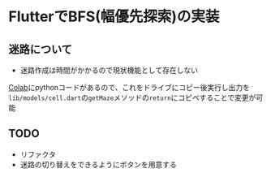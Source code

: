 # FlutterでBFS(幅優先探索)の実装

## 迷路について
- 迷路作成は時間がかかるので現状機能として存在しない

[Colab](https://colab.research.google.com/drive/1PLAZOJzzRcbw8nd5OmDupIWrJbOup9HC#scrollTo=6t6UhVxkAbRg)にpythonコードがあるので、これをドライブにコピー後実行し出力を`lib/models/cell.dart`の`getMaze`メソッドの`return`にコピペすることで変更が可能

## TODO
- リファクタ
- 迷路の切り替えをできるようにボタンを用意する
